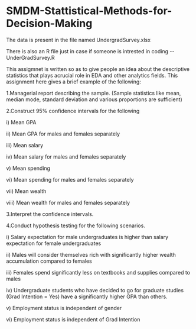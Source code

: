 # SMDM-Stattistical-Methods-for-Decision-Making

The data is present in the file named UndergradSurvey.xlsx

There is also an R file just in case if someone is intrested in coding -- UnderGradSurvey.R

This assigmnet is written so as to give people an idea about the descriptive statistics that plays acrucial role in EDA and other analytics 
fields. This assignment here gives a brief example of the following:


1.Managerial report describing the sample. (Sample statistics like mean, median mode, standard deviation and various proportions are sufficient)


2.Construct 95% confidence intervals for the following

i) Mean GPA

ii) Mean GPA for males and females separately

iii) Mean salary

iv) Mean salary for males and females separately

v) Mean spending

vi) Mean spending for males and females separately

vii) Mean wealth

viii) Mean wealth for males and females separately


3.Interpret the confidence intervals.


4.Conduct hypothesis testing for the following scenarios.

i) Salary expectation for male undergraduates is higher than salary expectation for female undergraduates

ii) Males will consider themselves rich with significantly higher wealth accumulation compared to females

iii) Females spend significantly less on textbooks and supplies compared to males

iv) Undergraduate students who have decided to go for graduate studies (Grad Intention = Yes) have a significantly higher GPA than 
others.

v) Employment status is independent of gender

vi) Employment status is independent of Grad Intention

